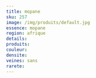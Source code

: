 ```yaml
---
title: mopane
sku: 257
image: /img/produits/default.jpg
essence: mopane
region: afrique
details: 
produits:
couleur: 
densite: 
veines: sans
rarete: 
---
```

